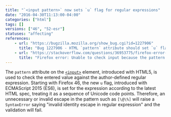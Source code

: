 ```yaml
---
title: "`<input pattern>` now sets `u` flag for regular expressions"
date: "2016-04-30T11:13:00-04:00"
categories: ["html"]
tags: []
versions: ["46", "52-esr"]
statuses: "affecting"
references:
    - url: "https://bugzilla.mozilla.org/show_bug.cgi?id=1227906"
      title: "Bug 1227906 - HTML `pattern` attribute should set `u` flag for regular expressions"
    - url: "https://stackoverflow.com/questions/36953775/firefox-error-unable-to-check-input-because-the-pattern-is-not-a-valid-regexp"
      title: "Firefox error: Unable to check input because the pattern is not a valid regexp: invalid identity escape in regular expression"
---
```

The `pattern` attribute on the [`<input>`](https://developer.mozilla.org/docs/Web/HTML/Element/input) element, introduced with HTML5, is used to check the entered value against the author-defined regular expression. Starting with Firefox 46, the new `u` flag, introduced with ECMAScript 2015 (ES6), is set for the expression according to the latest HTML spec, treating it as a sequence of Unicode code points. Therefore, an unnecessary or invalid escape in the pattern such as `[\@\%]` will raise a `SyntaxError` saying "invalid identity escape in regular expression" and the validation will fail.
